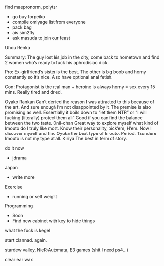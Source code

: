 
find maepronorm, polytar
- go buy forpeiko
- compile omiyage list from everyone
- pack bag
- ais sim2fly
- ask masuda to join our feast



Uhou Renka

Summary: The guy lost his job in the city, come back to hometown and find 2 women who’s ready to fuck his aphrodisiac dick.

Pro: Ex-girlfriend’s sister is the best. The other is big boob and horny constantly so it’s nice. Also have optional anal fetish.

Con: Protagonist is the real man + heroine is always horny = sex every 15 mins. Really tired and dried.

Oyako Rankan
Can’t denied the reason I was attracted to this because of the art. And sure enough I’m not disappointed by it. The premise is also promising as well.
Essentially it boils down to “let them NTR” or “I will fucking (literally) protect them all” Good if you can find the balance between the two taste.
Onii-chan
Great way to explore myself what kind of Imouto do I truly like most. Know their personality, pick’em, H’em. Now I discover myself and find Oyuka the best type of Imouto. Period. Tsundere Imouto is not my type at all.
Kiriya
The best in term of story. 

do it now
- jdrama

Japan
- write more

Exercise
- running or self weight

Programming
- Soon
- Find new cabinet with key to hide things

what the fuck is kegel

start clannad. again.

stardew valley, 
NieR:Automata,
E3 games (shit I need ps4...)

clear ear wax
